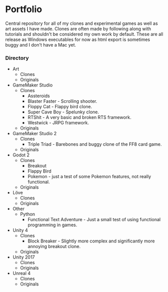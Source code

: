 # Portfolio
Central repository for all of my clones and experimental games as well as art assets I have made. Clones are often made by following along with tutorials and shouldn't be considered my own work by default. These are all release as Windows executables for now as html export is sometimes buggy and I don't have a Mac yet.


### Directory
* Art
    * Clones
    * Originals
* GameMaker Studio
    * Clones
        * Assteroids
        * Blaster Faster - Scrolling shooter.
        * Floppy Cat - Flappy bird clone.
        * Super Cave Boy - Spelunky clone.
        * RTShit - A very basic and broken RTS framework. 
        * Westwick - JRPG framework.
    * Originals
* GameMaker Studio 2
    * Clones
        * Triple Triad - Barebones and buggy clone of the FF8 card game.
    * Originals
* Godot 2
    * Clones
        * Breakout
        * Flappy Bird
        * Pokemon - just a test of some Pokemon features, not really functional.
    * Originals
* Löve
    * Clones
    * Originals
* Other
    * Python
        * Functional Text Adventure - Just a small test of using functional programming in games.
* Unity 4
    * Clones
        * Block Breaker - Slightly more complex and significantly more annoying breakout clone.
    * Originals
* Unity 2017
    * Clones
    * Originals
* Unreal 4
    * Clones
    * Originals